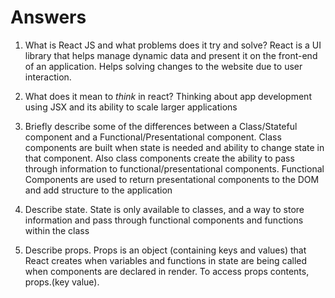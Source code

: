 # Answers

1.  What is React JS and what problems does it try and solve?
    React is a UI library that helps manage dynamic data and present it on the front-end of an application. Helps solving changes to the website due to user interaction.  

1.  What does it mean to _think_ in react?
    Thinking about app development using JSX and its ability to scale larger applications

1.  Briefly describe some of the differences between a Class/Stateful component and a Functional/Presentational component.
    Class components are built when state is needed and ability to change state in that component. Also class components create the ability to pass through information 
    to functional/presentational components. 
    Functional Components are used to return presentational components to the DOM and add structure to the application 

1.  Describe state.
    State is only available to classes, and a way to store information and pass through functional components and functions within the class 

1.  Describe props.
    Props is an object (containing keys and values) that React creates when variables and functions in state are being called when components are declared in render. 
    To access props contents, props.(key value).
    
